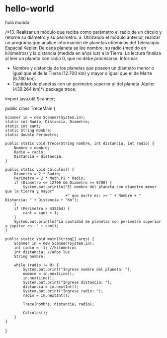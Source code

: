 # hello-world
hola mundo

/*13. Realizar un módulo que reciba como parámetro el radio de un círculo y retorne su diámetro y su perímetro.
a. Utilizando el módulo anterior, realizar un programa que analice información de planetas obtenidas
del Telescopio Espacial Kepler. De cada planeta se lee nombre, su radio (medido en kilómetros) y la
distancia (medida en años luz) a la Tierra. La lectura finaliza al leer un planeta con radio 0, que no
debe procesarse. Informar:
- Nombre y distancia de los planetas que poseen un diámetro menor o igual que el de la Tierra
(12.700 km) y mayor o igual que el de Marte (6.780 km).
- Cantidad de planetas con un perímetro superior al del planeta Júpiter (439.264 km)*/
package trece;

import java.util.Scanner;

public class TreceMain {

    Scanner in = new Scanner(System.in);
    static int Radio, Distancia, Diametro;
    static int cant;
    static String Nombre;
    static double Perimetro;

    public static void Trece(String nombre, int distancia, int radio) {
        Nombre = nombre;
        Radio = radio;
        Distancia = distancia;
    }

    public static void Calculos() {
        Diametro = 2 * Radio;
        Perimetro = 2 * Math.PI * Radio;
        if (Diametro <= 12700 && Diametro >= 6780) {
            System.out.println("El nombre del planeta con diametro menor que la tierra y mayor"
                               +" que marte es: >> " + Nombre + " Distancia: " + Distancia + "Km");
        }
        if (Perimetro > 439264) {
            cant = cant + 1;
        }
        System.out.println("La cantidad de planetas con perimetro superior a jupiter es: " + cant);
    }

    public static void main(String[] args) {
        Scanner in = new Scanner(System.in);
        int radio = -1; //kilometros
        int distancia; //años luz
        String nombre;

        while (radio != 0) {
            System.out.print("Ingrese nombre del planeta: ");
            nombre = in.nextLine();
            in.nextLine();
            System.out.print("Ingrese distancia: ");
            distancia = in.nextInt();
            System.out.print("Ingrese radio: ");
            radio = in.nextInt();

            Trece(nombre, distancia, radio);

            Calculos();
        }
    }
}
